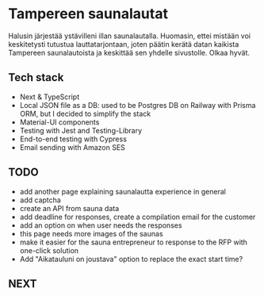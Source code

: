 # Tampereen saunalautat
Halusin järjestää ystävilleni illan saunalautalla. Huomasin, ettei mistään voi keskitetysti tutustua lauttatarjontaan, joten päätin kerätä datan kaikista Tampereen saunalautoista ja keskittää sen yhdelle sivustolle. Olkaa hyvät.

## Tech stack
- Next & TypeScript
- Local JSON file as a DB: used to be Postgres DB on Railway with Prisma ORM, but I decided to simplify the stack
- Material-UI components
- Testing with Jest and Testing-Library
- End-to-end testing with Cypress
- Email sending with Amazon SES

## TODO
- add another page explaining saunalautta experience in general
- add captcha
- create an API from sauna data
- add deadline for responses, create a compilation email for the customer
- add an option on when user needs the responses
- this page needs more images of the saunas
- make it easier for the sauna entrepreneur to response to the RFP with one-click solution
- Add "Aikatauluni on joustava" option to replace the exact start time?

## NEXT
